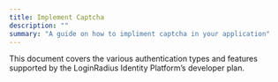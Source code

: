 ```yaml
---
title: Implement Captcha
description: ""
summary: "A guide on how to impliment captcha in your application"
---
```


This document covers the various authentication types and features supported by the LoginRadius Identity Platform’s developer plan.